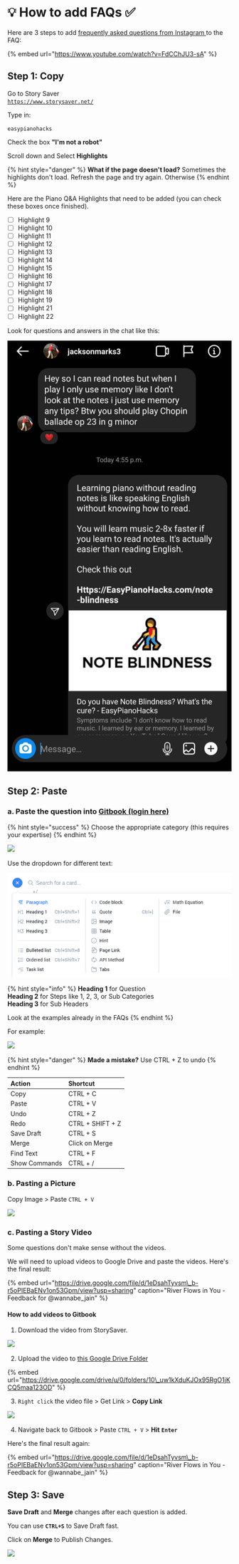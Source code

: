 # 💡 How to add FAQs ✅

Here are 3 steps to add [frequently asked questions from Instagram ](https://www.instagram.com/easypianohacks/)to the FAQ:

{% embed url="https://www.youtube.com/watch?v=FdCChJU3-sA" %}

## Step 1: Copy

Go to Story Saver   
[`https://www.storysaver.net/`](https://www.storysaver.net/)

Type in:

```text
easypianohacks
```

Check the box **"I'm not a robot"**

Scroll down and Select **Highlights**

{% hint style="danger" %}
**What if the page doesn't load?** Sometimes the highlights don't load. Refresh the page and try again. Otherwise 
{% endhint %}

Here are the Piano Q&A Highlights that need to be added \(you can check these boxes once finished\).

* [ ] Highlight 9
* [ ] Highlight 10
* [ ] Highlight 11
* [ ] Highlight 12
* [ ] Highlight 13
* [ ] Highlight 14
* [ ] Highlight 15
* [ ] Highlight 16
* [ ] Highlight 17
* [ ] Highlight 18
* [ ] Highlight 19
* [ ] Highlight 21
* [ ] Highlight 22

Look for questions and answers in the chat like this:

![](../.gitbook/assets/image.png)

## Step 2: Paste 

### a. Paste the question into [Gitbook \(login here\)](https://app.gitbook.com/login)

{% hint style="success" %}
Choose the appropriate category \(this requires your expertise\)
{% endhint %}

![](https://i.gyazo.com/52bd3b84e4ad0b749ce28a845fd965f0.gif)



Use the dropdown for different text:

![](../.gitbook/assets/image%20%281%29.png)

{% hint style="info" %}
**Heading 1** for Question  
**Heading 2** for Steps like 1, 2, 3, or Sub Categories  
**Heading 3** for Sub Headers  
  
Look at the examples already in the FAQs
{% endhint %}



For example:

![](https://i.gyazo.com/43c5b070b2361573a181f426c2b29877.gif)

{% hint style="danger" %}
**Made a mistake?** Use CTRL + Z to undo
{% endhint %}

| Action | Shortcut |
| :--- | :--- |
| Copy | CTRL + C |
| Paste | CTRL + V |
| Undo | CTRL + Z |
| Redo | CTRL + SHIFT + Z |
| Save Draft | CTRL + S |
| Merge | Click on Merge |
| Find Text | CTRL + F |
| Show Commands | CTRL + / |



### b. Pasting a Picture

Copy Image &gt; Paste  `CTRL + V`

![](https://i.gyazo.com/2eaf0fdd18589b75d99e0c4aea9df519.gif)

### 

### c. Pasting a Story Video

Some questions don't make sense without the videos. 

We will need to upload videos to Google Drive and paste the videos. Here's the final result:

{% embed url="https://drive.google.com/file/d/1eDsahTyvsm\_b-r5oPIEBaENv1on53Gpm/view?usp=sharing" caption="River Flows in You - Feedback for @wannabe\_jain" %}

#### How to add videos to Gitbook

1. Download the video from StorySaver.

![](https://i.gyazo.com/5e6d3417e4ca4f7c2fc5872b5f59bcab.gif)



2. Upload the video to [this Google Drive Folder](https://drive.google.com/drive/u/0/folders/10_uw1kXduKJOx95RgO1jKCQ5maa123OD)

{% embed url="https://drive.google.com/drive/u/0/folders/10\_uw1kXduKJOx95RgO1jKCQ5maa123OD" %}

3. `Right click` the video file &gt; Get Link &gt; **Copy Link**  

![](https://i.gyazo.com/6d63b8d8f85dc9073c5799a0e31c7a4b.gif)

4. Navigate back to Gitbook &gt; Paste `CTRL + V` &gt; **Hit** **`Enter`**

Here's the final result again:

{% embed url="https://drive.google.com/file/d/1eDsahTyvsm\_b-r5oPIEBaENv1on53Gpm/view?usp=sharing" caption="River Flows in You - Feedback for @wannabe\_jain" %}





## Step 3: Save

**Save Draft** and **Merge** changes after each question is added.

You can use **`CTRL+S`** to Save Draft fast.

Click on **Merge** to Publish Changes.

![](https://i.gyazo.com/964783f56f43eae537476ea62dbd0739.gif)







